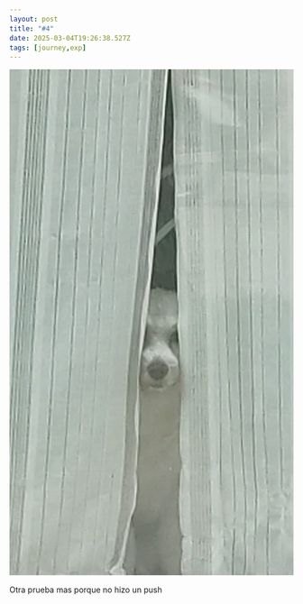 ```yaml
---
layout: post
title: "#4"
date: 2025-03-04T19:26:38.527Z
tags: [journey,exp]
---
```


![#4](/assets/images/2025-03-04-image162638.png)

Otra prueba mas porque no hizo un push